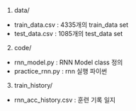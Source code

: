 1. data/ 
- train_data.csv : 4335개의 train_data set
- test_data.csv : 1085개의 test_data set

2. code/
- rnn_model.py : RNN Model class 정의
- practice_rnn.py : rnn 실행 파이썬

3. train_history/
- rnn_acc_history.csv : 훈련 기록 일지